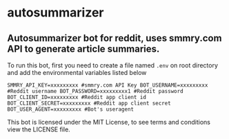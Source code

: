
# autosummarizer


## Autosummarizer bot for reddit, uses smmry.com API to generate article summaries.

To run this bot, first you need to create a file named `.env` on root directory and add the environmental variables listed below

`
SMMRY_API_KEY=xxxxxxxxx #smmry.com API Key
BOT_USERNAME=xxxxxxxxx #Reddit username
BOT_PASSWORD=xxxxxxxxx1 #Reddit password
BOT_CLIENT_ID=xxxxxxxxx #Reddit app client id
BOT_CLIENT_SECRET=xxxxxxxxx #Reddit app client secret
BOT_USER_AGENT=xxxxxxxxx #Bot's useragent
`

This bot is licensed under the MIT License, to see terms and conditions view the LICENSE file.
